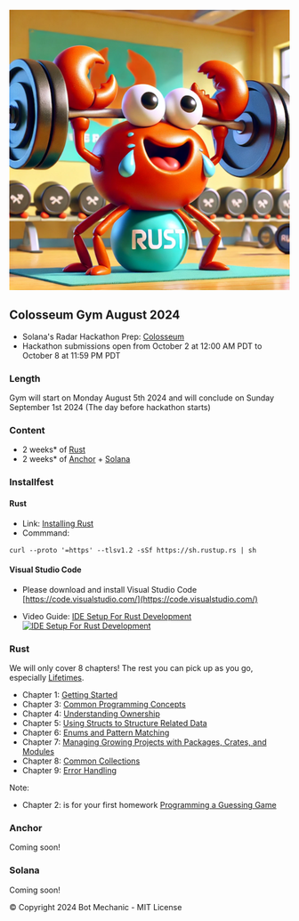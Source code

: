 ![Ferris Pushing Weights](ferris.png)

## Colosseum Gym August 2024

- Solana's Radar Hackathon Prep: [Colosseum](https://www.colosseum.org/)
- Hackathon submissions open from October 2 at 12:00 AM PDT to October 8 at 11:59 PM PDT

### Length

Gym will start on Monday August 5th 2024 and will conclude on Sunday September 1st 2024 (The day before hackathon starts)

### Content

- 2 weeks\* of [Rust](https://doc.rust-lang.org/book/title-page.html)
- 2 weeks\* of [Anchor](https://www.anchor-lang.com/) + [Solana](https://solana.com/developers)

### Installfest

#### Rust

- Link: [Installing Rust](https://www.rust-lang.org/learn/get-started)
- Commmand:

```shell
curl --proto '=https' --tlsv1.2 -sSf https://sh.rustup.rs | sh
```

#### Visual Studio Code

- Please download and install Visual Studio Code [https://code.visualstudio.com/](https://code.visualstudio.com/)

- Video Guide:
  [IDE Setup For Rust Development](https://youtu.be/x_iZEK6Rww4?si=DDKNaHHPd1E7G7t3)
  [![IDE Setup For Rust Development](https://img.youtube.com/vi/x_iZEK6Rww4/0.jpg)](https://www.youtube.com/watch?v=x_iZEK6Rww4)

### Rust

We will only cover 8 chapters! The rest you can pick up as you go, especially [Lifetimes](https://doc.rust-lang.org/book/ch10-00-generics.html).

- Chapter 1: [Getting Started](https://doc.rust-lang.org/book/ch01-00-getting-started.html)
- Chapter 3: [Common Programming Concepts](https://doc.rust-lang.org/book/ch03-00-common-programming-concepts.html)
- Chapter 4: [Understanding Ownership](https://doc.rust-lang.org/book/ch04-00-understanding-ownership.html)
- Chapter 5: [Using Structs to Structure Related Data](https://doc.rust-lang.org/book/ch05-00-structs.html)
- Chapter 6: [Enums and Pattern Matching](https://doc.rust-lang.org/book/ch06-00-enums.html)
- Chapter 7: [Managing Growing Projects with Packages, Crates, and Modules](https://doc.rust-lang.org/book/ch07-00-managing-growing-projects-with-packages-crates-and-modules.html)
- Chapter 8: [Common Collections](https://doc.rust-lang.org/book/ch08-00-common-collections.html)
- Chapter 9: [Error Handling](https://doc.rust-lang.org/book/ch09-00-error-handling.html)

Note:

- Chapter 2: is for your first homework [Programming a Guessing Game](https://doc.rust-lang.org/book/ch02-00-guessing-game-tutorial.html)

### Anchor

Coming soon!

### Solana

Coming soon!

© Copyright 2024 Bot Mechanic - MIT License
